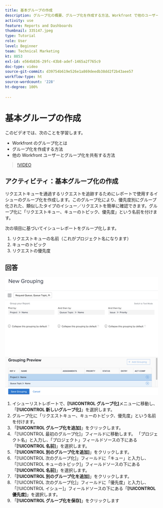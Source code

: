 ```yaml
---
title: 基本グループの作成
description: グループ化の概要、グループ化を作成する方法、Workfront で他のユーザーとグループ化を共有する方法について説明します。
activity: use
feature: Reports and Dashboards
thumbnail: 335147.jpeg
type: Tutorial
role: User
level: Beginner
team: Technical Marketing
kt: 8853
exl-id: e564b836-29fc-43b8-adef-1465a2f765c9
doc-type: video
source-git-commit: d39754b619e526e1a869deedb38dd2f2b43aee57
workflow-type: ht
source-wordcount: '228'
ht-degree: 100%

---
```


# 基本グループの作成

このビデオでは、次のことを学習します。

* Workfront のグループ化とは
* グループ化を作成する方法
* 他の Workfront ユーザーとグループ化を共有する方法

>[!VIDEO](https://video.tv.adobe.com/v/335147/?quality=12)

## アクティビティ：基本グループ化の作成

リクエストキューを通過するリクエストを追跡するためにレポートで使用するイシューのグループ化を作成します。このグループ化により、優先度別にグループ化された、類似したタイプのイシュー／リクエストを簡単に確認できます。グループ化に「リクエストキュー、キューのトピック、優先度」という名前を付けます。

次の項目に基づいてイシューレポートをグループ化します。

1. リクエストキューの名前（これがプロジェクト名になります）
1. キューのトピック
1. リクエストの優先度

## 回答

![新しいグループ化を作成する画面の画像](assets/grouping-exercise.png)

1. イシューリストレポートで、**[!UICONTROL グループ化]**&#x200B;メニューに移動し、「**[!UICONTROL 新しいグループ化]**」を選択します。
1. グループ化に「リクエストキュー、キューのトピック、優先度」という名前を付けます。
1. 「**[!UICONTROL グループ化を追加]**」をクリックします。
1. 「[!UICONTROL 最初のグループ化]」フィールドに移動します。 「プロジェクト名」と入力し、「プロジェクト」フィールドソースの下にある「**[!UICONTROL 名前]**」を選択します。
1. 「**[!UICONTROL 別のグループ化を追加]**」をクリックします。
1. 「[!UICONTROL 次のグループ化]」フィールドに「キュー」と入力し、「[!UICONTROL キューのトピック]」フィールドソースの下にある「**[!UICONTROL 名前]**」を選択します。
1. 「**[!UICONTROL 別のグループ化を追加]**」をクリックします。
1. 「[!UICONTROL 次のグループ化]」フィールドに「優先度」と入力し、「[!UICONTROL イシュー]」フィールドソースの下にある「**[!UICONTROL 優先度]**」を選択します。
1. 「**[!UICONTROL グループ化を保存]**」をクリックします
